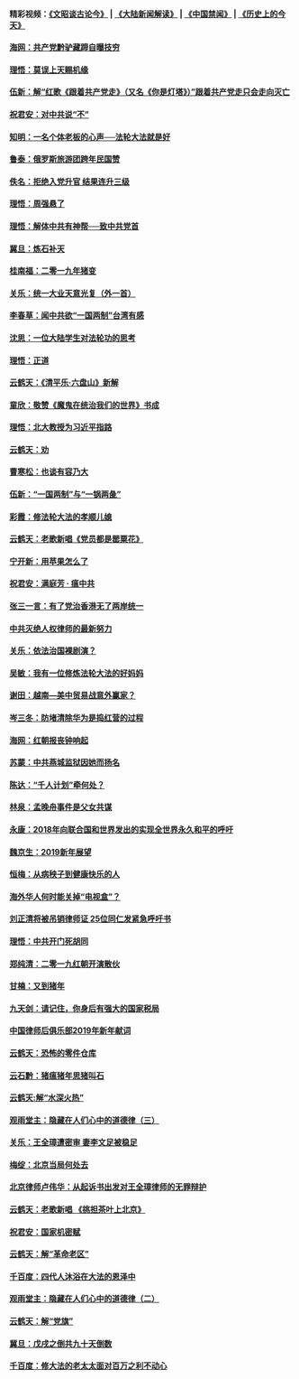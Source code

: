 #### 精彩视频：[《文昭谈古论今》](https://github.com/gfw-breaker/wenzhao/blob/master/README.md?t=01122130) | [《大陆新闻解读》](https://github.com/gfw-breaker/ntdtv-comedy/blob/master/README.md?t=01122130) | [《中国禁闻》](https://github.com/gfw-breaker/ntdtv-news/blob/master/README.md?t=01122130) | [《历史上的今天》](https://github.com/gfw-breaker/today-in-history/blob/master/README.md?t=01122130) 

#### [海网：共产党黔驴藏蹄自曝技穷](../pages/nsc993/n10969562.md?t=01122130) 

#### [理悟：莫误上天赐机缘](../pages/nsc993/n10969514.md?t=01122130) 

#### [伍新：解“红歌《跟着共产党走》（又名《你是灯塔》）”跟着共产党走只会走向灭亡](../pages/nsc993/n10969074.md?t=01122130) 

#### [祝君安：对中共说“不”](../pages/nsc993/n10968464.md?t=01122130) 

#### [知明：一名个体老板的心声──法轮大法就是好](../pages/nsc993/n10967473.md?t=01122130) 

#### [鲁泰：俄罗斯旅游团跨年民国赞](../pages/nsc993/n10967035.md?t=01122130) 

#### [佚名：拒绝入党升官  结果连升三级](../pages/nsc993/n10965069.md?t=01122130) 

#### [理悟：周强悬了](../pages/nsc993/n10965044.md?t=01122130) 

#### [理悟：解体中共有神帮──致中共党首](../pages/nsc993/n10963824.md?t=01122130) 

#### [冀旦：炼石补天](../pages/nsc993/n10963818.md?t=01122130) 

#### [桂南福：二零一九年猪变](../pages/nsc993/n10963774.md?t=01122130) 

#### [关乐：统一大业天意光复（外一首）](../pages/nsc993/n10963765.md?t=01122130) 

#### [李春草：闻中共欲“一国两制”台湾有感](../pages/nsc993/n10963761.md?t=01122130) 

#### [沈思：一位大陆学生对法轮功的思考](../pages/nsc993/n10960706.md?t=01122130) 

#### [理悟：正道](../pages/nsc993/n10960529.md?t=01122130) 

#### [云鹤天：《清平乐‧六盘山》新解](../pages/nsc993/n10959258.md?t=01122130) 

#### [童欣：敬赞《魔鬼在统治我们的世界》书成](../pages/nsc993/n10959244.md?t=01122130) 

#### [理悟：北大教授为习近平指路](../pages/nsc993/n10959234.md?t=01122130) 

#### [云鹤天：劝](../pages/nsc993/n10959226.md?t=01122130) 

#### [曹寒松：也谈有容乃大](../pages/nsc993/n10959191.md?t=01122130) 

#### [伍新：“一国两制”与“一锅两彘”](../pages/nsc993/n10958297.md?t=01122130) 

#### [彩霞：修法轮大法的孝顺儿媳](../pages/nsc993/n10958333.md?t=01122130) 

#### [云鹤天：老歌新唱《党员都是罂粟花》](../pages/nsc993/n10958225.md?t=01122130) 

#### [宁开新：用苹果怎么了](../pages/nsc993/n10955962.md?t=01122130) 

#### [祝君安：满庭芳 · 瘟中共](../pages/nsc993/n10955949.md?t=01122130) 

#### [张三一言：有了党治香港无了两岸统一](../pages/nsc993/n10955943.md?t=01122130) 

#### [中共灭绝人权律师的最新努力](../pages/nsc993/n10954725.md?t=01122130) 

#### [关乐：依法治国裸剧演？](../pages/nsc993/n10952420.md?t=01122130) 

#### [吴敏：我有一位修炼法轮大法的好妈妈](../pages/nsc993/n10952484.md?t=01122130) 

#### [谢田：越南—美中贸易战意外赢家？](../pages/nsc993/n10940351.md?t=01122130) 

#### [岑三冬：防堵清除华为是捣红营的过程](../pages/nsc993/n10952342.md?t=01122130) 

#### [海网：红朝报丧钟响起](../pages/nsc993/n10951480.md?t=01122130) 

#### [苏蒙：中共燕城监狱因她而扬名](../pages/nsc993/n10951476.md?t=01122130) 

#### [陈达：“千人计划”牵何处？](../pages/nsc993/n10951466.md?t=01122130) 

#### [林泉：孟晚舟事件是父女共谋](../pages/nsc993/n10947780.md?t=01122130) 

#### [永康：2018年向联合国和世界发出的实现全世界永久和平的呼吁](../pages/nsc993/n10947756.md?t=01122130) 

#### [魏京生：2019新年展望](../pages/nsc993/n10947691.md?t=01122130) 

#### [恒梅：从病秧子到健康快乐的人](../pages/nsc993/n10947469.md?t=01122130) 

#### [海外华人何时能关掉“电视盒”？](../pages/nsc993/n10945406.md?t=01122130) 

#### [刘正清将被吊销律师证 25位同仁发紧急呼吁书](../pages/nsc993/n10944361.md?t=01122130) 

#### [理悟：中共开门死胡同](../pages/nsc993/n10944908.md?t=01122130) 

#### [郑纯清：二零一九红朝开演散伙](../pages/nsc993/n10944905.md?t=01122130) 

#### [甘楠：又到猪年](../pages/nsc993/n10944903.md?t=01122130) 

#### [九天剑：请记住，你身后有强大的国家税局](../pages/nsc993/n10944885.md?t=01122130) 

#### [中国律师后俱乐部2019年新年献词](../pages/nsc993/n10944348.md?t=01122130) 

#### [云鹤天：恐怖的零件仓库](../pages/nsc993/n10942847.md?t=01122130) 

#### [云石黔：猪瘟猪年思猪叫石](../pages/nsc993/n10943180.md?t=01122130) 

#### [云鹤天:解“水深火热”](../pages/nsc993/n10942828.md?t=01122130) 

#### [观雨堂主：隐藏在人们心中的道德律（三）](../pages/nsc993/n10941445.md?t=01122130) 

#### [关乐：王全璋遭密审 妻李文足被稳足](../pages/nsc993/n10941420.md?t=01122130) 

#### [梅绽：北京当局何处去](../pages/nsc993/n10941407.md?t=01122130) 

#### [北京律师卢伟华：从起诉书出发对王全璋律师的无罪辩护](../pages/nsc993/n10939303.md?t=01122130) 

#### [云鹤天：老歌新唱 《挑担茶叶上北京》](../pages/nsc993/n10937870.md?t=01122130) 

#### [祝君安：国家机密赋](../pages/nsc993/n10937863.md?t=01122130) 

#### [云鹤天：解“革命老区”](../pages/nsc993/n10937858.md?t=01122130) 

#### [千百度：四代人沐浴在大法的恩泽中](../pages/nsc993/n10937630.md?t=01122130) 

#### [观雨堂主：隐藏在人们心中的道德律（二）](../pages/nsc993/n10937219.md?t=01122130) 

#### [云鹤天：解“党旗”](../pages/nsc993/n10937211.md?t=01122130) 

#### [冀旦：戊戌之倒共九十天倒数](../pages/nsc993/n10937168.md?t=01122130) 

#### [千百度：修大法的老太太面对百万之利不动心](../pages/nsc993/n10934913.md?t=01122130) 

